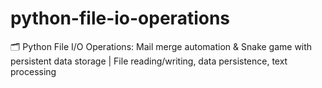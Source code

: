 # python-file-io-operations
🗂️ Python File I/O Operations: Mail merge automation &amp; Snake game with persistent data storage | File reading/writing, data persistence, text processing
